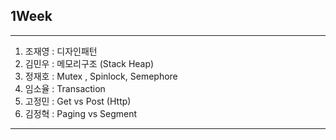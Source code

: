 ## 1Week

<hr>

1. 조재영 : 디자인패턴
2. 김민우 : 메모리구조 (Stack Heap) 
3. 정재호 : Mutex , Spinlock, Semephore
4. 임소율 : Transaction
5. 고정민 : Get vs Post (Http)
6. 김정혁 : Paging vs Segment

<hr>

